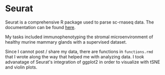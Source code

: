 # Seurat

Seurat is a comprehensive R package used to parse sc-rnaseq data. The documentation can be found [here](https://satijalab.org/seurat/).

My tasks included immunophenotyping the stromal microenvironment of healthy murine mammary glands with a supervised dataset.

Since I cannot post / share my data, there are functions in `functions.rmd` that I wrote along the way that helped me with analyzing data. I took advanatage of Seurat's integration of ggplot2 in order to visualize with tSNE and violin plots.
